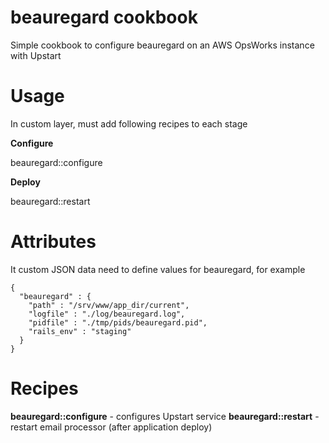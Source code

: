 # beauregard cookbook

Simple cookbook to configure beauregard on an AWS OpsWorks instance with Upstart

# Usage

In custom layer, must add following recipes to each stage

**Configure**

beauregard::configure

**Deploy**

beauregard::restart

# Attributes

It custom JSON data need to define values for beauregard, for example
```
{
  "beauregard" : {
    "path" : "/srv/www/app_dir/current",
    "logfile" : "./log/beauregard.log",
    "pidfile" : "./tmp/pids/beauregard.pid",
    "rails_env" : "staging"
  }
}
```

# Recipes

**beauregard::configure** - configures Upstart service
**beauregard::restart** - restart email processor (after application deploy)

